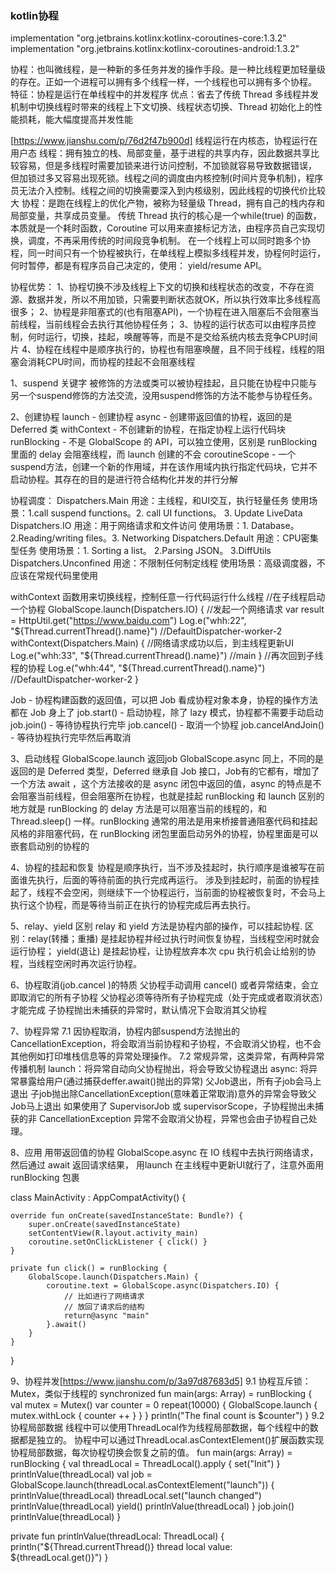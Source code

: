 ### kotlin协程
implementation "org.jetbrains.kotlinx:kotlinx-coroutines-core:1.3.2"
implementation "org.jetbrains.kotlinx:kotlinx-coroutines-android:1.3.2"

协程：也叫微线程，是一种新的多任务并发的操作手段。是一种比线程更加轻量级的存在。正如一个进程可以拥有多个线程一样，一个线程也可以拥有多个协程。
特征：协程是运行在单线程中的并发程序
优点：省去了传统 Thread 多线程并发机制中切换线程时带来的线程上下文切换、线程状态切换、Thread 初始化上的性能损耗，能大幅度提高并发性能

[https://www.jianshu.com/p/76d2f47b900d]
线程运行在内核态，协程运行在用户态
线程：拥有独立的栈、局部变量，基于进程的共享内存，因此数据共享比较容易，但是多线程时需要加锁来进行访问控制，不加锁就容易导致数据错误，
     但加锁过多又容易出现死锁。线程之间的调度由内核控制(时间片竞争机制)，程序员无法介入控制。线程之间的切换需要深入到内核级别，因此线程的切换代价比较大
协程：是跑在线程上的优化产物，被称为轻量级 Thread，拥有自己的栈内存和局部变量，共享成员变量。
     传统 Thread 执行的核心是一个while(true) 的函数，本质就是一个耗时函数，Coroutine 可以用来直接标记方法，由程序员自己实现切换，调度，不再采用传统的时间段竞争机制。
     在一个线程上可以同时跑多个协程，同一时间只有一个协程被执行，在单线程上模拟多线程并发，协程何时运行，何时暂停，都是有程序员自己决定的，使用： yield/resume API。

协程优势：
     1、协程切换不涉及线程上下文的切换和线程状态的改变，不存在资源、数据并发，所以不用加锁，只需要判断状态就OK，所以执行效率比多线程高很多；
     2、协程是非阻塞式的(也有阻塞API)，一个协程在进入阻塞后不会阻塞当前线程，当前线程会去执行其他协程任务；
     3、协程的运行状态可以由程序员控制，何时运行，切换，挂起，唤醒等等，而是不是交给系统内核去竞争CPU时间片
     4、协程在线程中是顺序执行的，协程也有阻塞唤醒，且不同于线程，线程的阻塞会消耗CPU时间，而协程的挂起不会阻塞线程

1、suspend 关键字
   被修饰的方法或类可以被协程挂起，且只能在协程中只能与另一个suspend修饰的方法交流，没用suspend修饰的方法不能参与协程任务。

2、创建协程
   launch - 创建协程
   async - 创建带返回值的协程，返回的是 Deferred 类
   withContext - 不创建新的协程，在指定协程上运行代码块
   runBlocking - 不是 GlobalScope 的 API，可以独立使用，区别是 runBlocking 里面的 delay 会阻塞线程，而 launch 创建的不会
   coroutineScope - 一个suspend方法，创建一个新的作用域，并在该作用域内执行指定代码块，它并不启动协程。其存在的目的是进行符合结构化并发的并行分解

   协程调度：
   Dispatchers.Main	        用途：主线程，和UI交互，执行轻量任务	使用场景：1.call suspend functions。2. call UI functions。 3. Update LiveData
   Dispatchers.IO	        用途：用于网络请求和文件访问	        使用场景：1. Database。 2.Reading/writing files。3. Networking
   Dispatchers.Default	    用途：CPU密集型任务	                使用场景：1. Sorting a list。 2.Parsing JSON。 3.DiffUtils
   Dispatchers.Unconfined	用途：不限制任何制定线程	            使用场景：高级调度器，不应该在常规代码里使用

   withContext 函数用来切换线程，控制任意一行代码运行什么线程
   //在子线程启动一个协程
   GlobalScope.launch(Dispatchers.IO) {
            //发起一个网络请求
            var result = HttpUtil.get("https://www.baidu.com")
            Log.e("whh:22", "${Thread.currentThread().name}") //DefaultDispatcher-worker-2
            withContext(Dispatchers.Main) {
                //网络请求成功以后，到主线程更新UI
                Log.e("whh:33", "${Thread.currentThread().name}") //main
            }
            //再次回到子线程的协程
            Log.e("whh:44", "${Thread.currentThread().name}") //DefaultDispatcher-worker-2
        }

   Job - 协程构建函数的返回值，可以把 Job 看成协程对象本身，协程的操作方法都在 Job 身上了
   job.start() - 启动协程，除了 lazy 模式，协程都不需要手动启动
   job.join() - 等待协程执行完毕
   job.cancel() - 取消一个协程
   job.cancelAndJoin() - 等待协程执行完毕然后再取消

3、启动线程
   GlobalScope.launch 返回job
   GlobalScope.async 同上，不同的是返回的是 Deferred 类型，Deferred 继承自 Job 接口，Job有的它都有，增加了一个方法 await ，这个方法接收的是 async 闭包中返回的值，async 的特点是不会阻塞当前线程，但会阻塞所在协程，也就是挂起
   runBlocking 和 launch 区别的地方就是 runBlocking 的 delay 方法是可以阻塞当前的线程的，和Thread.sleep() 一样。runBlocking 通常的用法是用来桥接普通阻塞代码和挂起风格的非阻塞代码，在 runBlocking 闭包里面启动另外的协程，协程里面是可以嵌套启动别的协程的

4、协程的挂起和恢复
   协程是顺序执行，当不涉及挂起时，执行顺序是谁被写在前面谁先执行，后面的等待前面的执行完成再运行。
   涉及到挂起时，前面的协程挂起了，线程不会空闲，则继续下一个协程运行，当前面的协程被恢复时，不会马上执行这个协程，而是等待当前正在执行的协程完成后再去执行。

5、relay、yield 区别
   relay 和 yield 方法是协程内部的操作，可以挂起协程.
   区别：relay(转播；重播) 是挂起协程并经过执行时间恢复协程，当线程空闲时就会运行协程；
        yield(退让) 是挂起协程，让协程放弃本次 cpu 执行机会让给别的协程，当线程空闲时再次运行协程。

6、协程取消(job.cancel )的特质
   父协程手动调用 cancel() 或者异常结束，会立即取消它的所有子协程
   父协程必须等待所有子协程完成（处于完成或者取消状态）才能完成
   子协程抛出未捕获的异常时，默认情况下会取消其父协程

7、协程异常
   7.1 因协程取消，协程内部suspend方法抛出的CancellationException，将会取消当前协程和子协程，不会取消父协程，也不会其他例如打印堆栈信息等的异常处理操作。
   7.2 常规异常，这类异常，有两种异常传播机制
      launch：将异常自动向父协程抛出，将会导致父协程退出
      async: 将异常暴露给用户(通过捕获deffer.await()抛出的异常)
   父Job退出，所有子job会马上退出
   子job抛出除CancellationException(意味着正常取消)意外的异常会导致父Job马上退出
   如果使用了 SupervisorJob 或 supervisorScope，子协程抛出未捕获的非 CancellationException 异常不会取消父协程，异常也会由子协程自己处理。

8、应用
  用带返回值的协程 GlobalScope.async 在 IO 线程中去执行网络请求，然后通过 await 返回请求结果，
  用launch 在主线程中更新UI就行了，注意外面用 runBlocking 包裹

class MainActivity : AppCompatActivity() {

    override fun onCreate(savedInstanceState: Bundle?) {
        super.onCreate(savedInstanceState)
        setContentView(R.layout.activity_main)
        coroutine.setOnClickListener { click() }
    }

    private fun click() = runBlocking {
        GlobalScope.launch(Dispatchers.Main) {
            coroutine.text = GlobalScope.async(Dispatchers.IO) {
                // 比如进行了网络请求
                // 放回了请求后的结构
                return@async "main"
            }.await()
        }
    }
}

9、协程并发[https://www.jianshu.com/p/3a97d87683d5]
  9.1 协程互斥锁：Mutex，类似于线程的 synchronized
      fun main(args: Array<String>) = runBlocking<Unit> {
         val mutex = Mutex()
         var counter = 0
         repeat(10000) {
            GlobalScope.launch {
               mutex.withLock {
                  counter ++
               }
            }
         }
         println("The final count is $counter")
      }
  9.2 协程局部数据
      线程中可以使用ThreadLocal作为线程局部数据，每个线程中的数据都是独立的。
      协程中可以通过ThreadLocal.asContextElement()扩展函数实现协程局部数据，每次协程切换会恢复之前的值。
fun main(args: Array<String>) = runBlocking<Unit> {
val threadLocal = ThreadLocal<String>().apply { set("Init") }
printlnValue(threadLocal)
val job = GlobalScope.launch(threadLocal.asContextElement("launch")) {
printlnValue(threadLocal)
threadLocal.set("launch changed")
printlnValue(threadLocal)
yield()
printlnValue(threadLocal)
}
job.join()
printlnValue(threadLocal)
}

private fun printlnValue(threadLocal: ThreadLocal<String>) {
println("${Thread.currentThread()} thread local value: ${threadLocal.get()}")
}